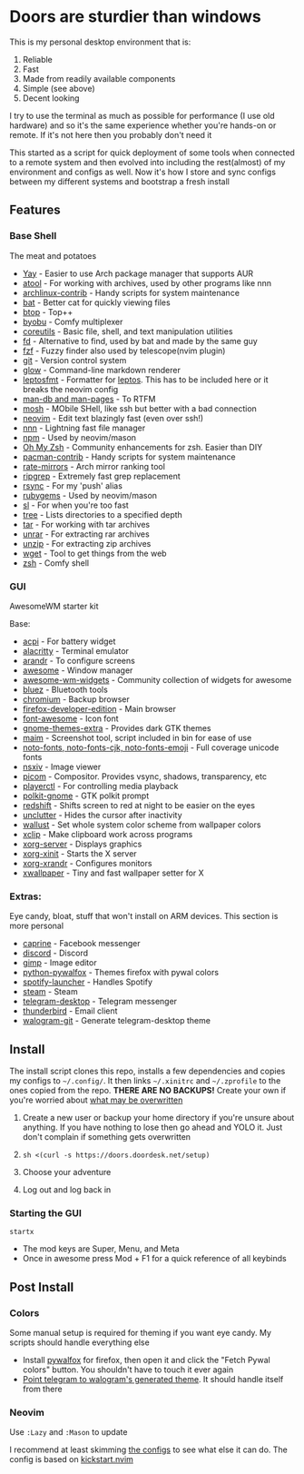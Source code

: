 # Doors are sturdier than windows

This is my personal desktop environment that is:

1. Reliable
1. Fast
1. Made from readily available components
1. Simple (see above)
1. Decent looking

I try to use the terminal as much as possible for performance (I use old hardware) and so it's the same experience whether you're hands-on or remote. If it's not here then you probably don't need it

This started as a script for quick deployment of some tools when connected to a remote system and then evolved into including the rest(almost) of my environment and configs as well. Now it's how I store and sync configs between my different systems and bootstrap a fresh install

## Features

### Base Shell

The meat and potatoes

- [Yay](https://github.com/Jguer/yay) - Easier to use Arch package manager that supports AUR
- [atool](https://www.nongnu.org/atool) - For working with archives, used by other programs like nnn
- [archlinux-contrib](https://github.com/archlinux/contrib) - Handy scripts for system maintenance
- [bat](https://github.com/sharkdp/bat) - Better cat for quickly viewing files
- [btop](https://github.com/aristocratos/btop) - Top++
- [byobu](https://www.byobu.org/) - Comfy multiplexer
- [coreutils](https://www.gnu.org/software/coreutils/) - Basic file, shell, and text manipulation utilities
- [fd](https://github.com/sharkdp/fd) - Alternative to find, used by bat and made by the same guy
- [fzf](https://github.com/junegunn/fzf) - Fuzzy finder also used by telescope(nvim plugin)
- [git](https://git-scm.com/) - Version control system
- [glow](https://github.com/charmbracelet/glow) - Command-line markdown renderer
- [leptosfmt](https://github.com/bram209/leptosfmt) - Formatter for [leptos](https://github.com/leptos-rs/leptos). This has to be included here or it breaks the neovim config
- [man-db and man-pages](https://man-db.nongnu.org/) - To RTFM
- [mosh](https://mosh.org/) - MObile SHell, like ssh but better with a bad connection
- [neovim](https://github.com/neovim/neovim) - Edit text blazingly fast (even over ssh!)
- [nnn](https://github.com/jarun/nnn) - Lightning fast file manager
- [npm](https://www.npmjs.com/) - Used by neovim/mason
- [Oh My Zsh](https://github.com/ohmyzsh/ohmyzsh) - Community enhancements for zsh. Easier than DIY
- [pacman-contrib](https://gitlab.archlinux.org/pacman/pacman-contrib) - Handy scripts for system maintenance
- [rate-mirrors](https://github.com/westandskif/rate-mirrors) - Arch mirror ranking tool
- [ripgrep](https://github.com/BurntSushi/ripgrep) - Extremely fast grep replacement
- [rsync](https://rsync.samba.org/) - For my 'push' alias
- [rubygems](https://rubygems.org/) - Used by neovim/mason
- [sl](https://github.com/eyJhb/sl) - For when you're too fast
- [tree](https://gitlab.com/OldManProgrammer/unix-tree) - Lists directories to a specified depth
- [tar](https://www.gnu.org/software/tar/) - For working with tar archives
- [unrar](https://www.rarlab.com/rar_add.htm) - For extracting rar archives
- [unzip](http://infozip.sourceforge.net/UnZip.html) - For extracting zip archives
- [wget](https://www.gnu.org/software/wget/wget.html) - Tool to get things from the web
- [zsh](https://www.zsh.org/) - Comfy shell

### GUI

AwesomeWM starter kit

Base:

- [acpi](https://wiki.archlinux.org/title/ACPI_modules) - For battery widget
- [alacritty](https://github.com/alacritty/alacritty) - Terminal emulator
- [arandr](https://christian.amsuess.com/tools/arandr) - To configure screens
- [awesome](https://awesomewm.org/) - Window manager
- [awesome-wm-widgets](https://github.com/streetturtle/awesome-wm-widgets) - Community collection of widgets for awesome
- [bluez](https://www.bluez.org/) - Bluetooth tools
- [chromium](https://www.chromium.org/Home/) - Backup browser
- [firefox-developer-edition](https://www.mozilla.org/en-US/firefox/developer/) - Main browser
- [font-awesome](https://fontawesome.com/) - Icon font
- [gnome-themes-extra](https://gitlab.gnome.org/Archive/gnome-themes-extra) - Provides dark GTK themes
- [maim](https://github.com/naelstrof/maim) - Screenshot tool, script included in bin for ease of use
- [noto-fonts, noto-fonts-cjk, noto-fonts-emoji](https://en.wikipedia.org/wiki/Noto_fonts) - Full coverage unicode fonts
- [nsxiv](https://nsxiv.codeberg.page/) - Image viewer
- [picom](https://github.com/yshui/picom) - Compositor. Provides vsync, shadows, transparency, etc
- [playerctl](https://github.com/altdesktop/playerctl) - For controlling media playback
- [polkit-gnome](https://wiki.archlinux.org/title/Polkit) - GTK polkit prompt
- [redshift](https://github.com/jonls/redshift) - Shifts screen to red at night to be easier on the eyes
- [unclutter](https://github.com/Airblader/unclutter-xfixes) - Hides the cursor after inactivity
- [wallust](https://codeberg.org/explosion-mental/wallust) - Set whole system color scheme from wallpaper colors
- [xclip](https://github.com/astrand/xclip) - Make clipboard work across programs
- [xorg-server](https://wiki.archlinux.org/title/Xorg) - Displays graphics
- [xorg-xinit](https://wiki.archlinux.org/title/Xinit) - Starts the X server
- [xorg-xrandr](https://wiki.archlinux.org/title/xrandr) - Configures monitors
- [xwallpaper](https://github.com/stoeckmann/xwallpaper) - Tiny and fast wallpaper setter for X

### Extras:

Eye candy, bloat, stuff that won't install on ARM devices. This section is more personal

- [caprine](https://sindresorhus.com/caprine/) - Facebook messenger
- [discord](https://discord.com/) - Discord
- [gimp](https://www.gimp.org/) - Image editor
- [python-pywalfox](https://github.com/frewacom/pywalfox) - Themes firefox with pywal colors
- [spotify-launcher](https://github.com/kpcyrd/spotify-launcher) - Handles Spotify
- [steam](https://store.steampowered.com/) - Steam
- [telegram-desktop](https://telegram.org/) - Telegram messenger
- [thunderbird](https://www.thunderbird.net) - Email client
- [walogram-git](https://codeberg.org/thirtysix/walogram) - Generate telegram-desktop theme

## Install

The install script clones this repo, installs a few dependencies and copies my configs to `~/.config/`. It then links `~/.xinitrc` and `~/.zprofile` to the ones copied from the repo. **THERE ARE NO BACKUPS!** Create your own if you're worried about [what may be overwritten](scripts/copy_and_link)

1. Create a new user or backup your home directory if you're unsure about anything. If you have nothing to lose then go ahead and YOLO it. Just don't complain if something gets overwritten

1. `sh <(curl -s https://doors.doordesk.net/setup)`
1. Choose your adventure
1. Log out and log back in

### Starting the GUI

`startx`

- The mod keys are Super, Menu, and Meta
- Once in awesome press Mod + F1 for a quick reference of all keybinds

## Post Install

### Colors

Some manual setup is required for theming if you want eye candy. My scripts should handle everything else

- Install [pywalfox](https://addons.mozilla.org/en-US/firefox/addon/pywalfox/) for firefox, then open it and click the "Fetch Pywal colors" button. You shouldn't have to touch it ever again
- [Point telegram to walogram's generated theme](https://codeberg.org/thirtysix/walogram#applying-theme). It should handle itself from there

### Neovim

Use `:Lazy` and `:Mason` to update

I recommend at least skimming [the configs](configs/nvim) to see what else it can do. The config is based on [kickstart.nvim](https://github.com/nvim-lua/kickstart.nvim)
